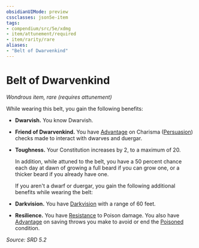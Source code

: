 ```yaml
---
obsidianUIMode: preview
cssclasses: json5e-item
tags:
- compendium/src/5e/xdmg
- item/attunement/required
- item/rarity/rare
aliases: 
- "Belt of Dwarvenkind"
---
```

# Belt of Dwarvenkind
*Wondrous item, rare (requires attunement)*  


While wearing this belt, you gain the following benefits:

- **Dwarvish.** You know Dwarvish.  
- **Friend of Dwarvenkind.** You have [Advantage](rules/variant-rules/advantage-xphb.md) on Charisma ([Persuasion](rules/skills.md#Persuasion)) checks made to interact with dwarves and duergar.  
- **Toughness.** Your Constitution increases by 2, to a maximum of 20.  

    In addition, while attuned to the belt, you have a 50 percent chance each day at dawn of growing a full beard if you can grow one, or a thicker beard if you already have one.  

    If you aren't a dwarf or duergar, you gain the following additional benefits while wearing the belt:  
- **Darkvision.** You have [Darkvision](rules/senses.md#Darkvision) with a range of 60 feet.  
- **Resilience.** You have [Resistance](rules/variant-rules/resistance-xphb.md) to Poison damage. You also have [Advantage](rules/variant-rules/advantage-xphb.md) on saving throws you make to avoid or end the [Poisoned](rules/conditions.md#Poisoned) condition.  

*Source: SRD 5.2*